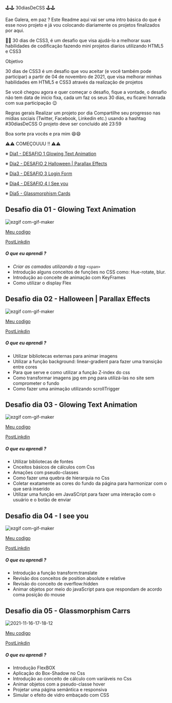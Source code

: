 🕹🕹 30diasDeCSS 🕹🕹



Eae Galera, em paz ? Este Readme aqui vai ser uma intro básica do que é esse novo projeto e já vou colocando diariamente os projetos finalizados por aqui.

🔵🔵 30 dias de CSS3, é um desafio que visa ajudá-lo a melhorar suas habilidades de codificação fazendo mini projetos diarios utilizando HTML5 e CSS3

Objetivo

30 dias de CSS3 é um desafio que vou aceitar (e você também pode participar) a partir de 04 de novembro de 2021, que visa melhorar minhas habilidades em HTML5 e CSS3 através da realização de projetos

Se você chegou agora e quer começar o desafio, fique a vontade, o desafio não tem data de inicio fixa, cada um faz os seus 30 dias, eu ficarei honrada com sua participação 😉


Regras gerais
Realizar um projeto por dia
Compartilhe seu progresso nas mídias sociais (Twitter, Facebook, Linkedin etc.) usando a hashtag #30diasDeCSS
O projeto deve ser concluído até 23:59


 Boa sorte pra vocês e pra mim 😄😄
 
 
 
⚠⚠ COMEÇOUUU !! ⚠⚠

 
※ [Dia1 - DESAFIO 1 Glowing Text Animation](#id01)

※ [Dia2 - DESAFIO 2 Halloween | Parallax Effects](#id02)

※ [Dia3 - DESAFIO 3 Login Form](#id03)

※ [Dia4 - DESAFIO 4 I See you](#id04)

※ [Dia5 - Glassmorphism Cards](#id05)


##  Desafio dia 01 - Glowing Text Animation <a name="id01"></a>
![ezgif com-gif-maker](https://user-images.githubusercontent.com/91704291/140432943-3e7644f6-5940-4899-a6c0-9e2d7786b717.gif)

[Meu codigo](https://github.com/Kzagrande/Desafio-30-Dias-Css/tree/main/Desafios/Desafio%201)


[PostLinkdin](https://www.linkedin.com/posts/yan-bortoleto_github-html-css-activity-6862171684653326337-Meyn)

##### O que eu aprendi ?


* *Criar as camadas utilizando a tag `<span>`*
* Introdução alguns conceitos de funções no CSS como: Hue-rotate, blur.
* Introdução ao conceite de animação com KeyFrames
* Como utilizar o display Flex



##  Desafio dia 02 - Halloween | Parallax Effects <a name="id02"></a>
![ezgif com-gif-maker](https://user-images.githubusercontent.com/91704291/140792872-8ab2b14e-20c8-41d2-b98d-b5103ead436b.gif)

[Meu codigo](https://github.com/Kzagrande/Desafio-30-Dias-Css/tree/main/Desafios/Desafio_2)


[PostLinkdin](https://www.linkedin.com/posts/yan-bortoleto_github-html-css-activity-6863542431023980544-R-QS)

##### O que eu aprendi ?


* Utilizar bibliotecas externas para animar imagens 
* Utilizar a função background: linear-gradient para fazer uma transição entre cores
* Para que serve e como utilizar a função Z-index do css
* Como transformar imagens jpg em png para utilizá-las no site sem comprometer o fundo
* Como fazer uma animação utilizando scrollTrigger



##  Desafio dia 03 - Glowing Text Animation <a name="id03"></a>
![ezgif com-gif-maker](https://user-images.githubusercontent.com/91704291/141014078-c3bf175d-b0e1-4005-bb42-b04bd8bc50a9.gif)



[Meu codigo](https://github.com/Kzagrande/Desafio-30-Dias-Css/tree/main/Desafios/Desafio_3)


[PostLinkdin](https://www.linkedin.com/posts/yan-bortoleto_github-html-css-activity-6863930883569696768-It3v)

##### O que eu aprendi ?


* Utilizar bibliotecas de fontes
* Cnceitos básicos de cálculos com Css
* Amações com pseudo-classes
* Como fazer uma quebra de hierarquia no Css
* Coletar exatamente as cores do fundo da página para harmonizar com o que será inserido
* Utilizar uma função em JavaSCript para fazer uma interação com o usuário e o botão de enviar


##  Desafio dia 04 - I see you  <a name="id04"></a>
![ezgif com-gif-maker](https://user-images.githubusercontent.com/91704291/141367384-d158f7b7-d60b-42b4-b104-11f4d6cbf616.gif)



[Meu codigo](https://github.com/Kzagrande/Desafio-30-Dias-Css/tree/main/Desafios/Desafio_4)


[PostLinkdin](https://www.linkedin.com/posts/yan-bortoleto_github-html-css-activity-6864672023562530816-I4S0)

##### O que eu aprendi ?


* Introdução a função transform:translate 
* Revisão dos conceitos de position absolute e relative
* Revisão do conceito de overflow:hidden
* Animar objetos por meio do javaScript para que respondam de acordo coma posição do mouse 




##  Desafio dia 05 - Glassmorphism Carrs  <a name="id05"></a>
![2021-11-16-17-18-12](https://user-images.githubusercontent.com/91704291/142066442-11475c47-de9a-4732-aa17-f63416ff8c8f.gif)


[Meu codigo](https://github.com/Kzagrande/Desafio-30-Dias-Css/tree/main/Desafios/Desafio_4)


[PostLinkdin](https://www.linkedin.com/posts/yan-bortoleto_github-html-css-activity-6866488594094190592-6riW)

##### O que eu aprendi ?


* Introdução FlexBOX
* Aplicação do Box-Shadow no Css
* Introdução ao conceito de cálculo com variáveis no Css
* Animar objetos com a pseudo-classe hover 
* Projetar uma página semântica e responsiva
* Simular o efeito de vidro embaçado com CSS

